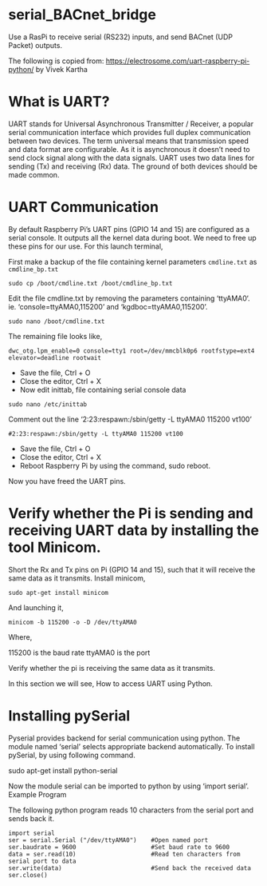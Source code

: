 # serial_BACnet_bridge
Use a RasPi to receive serial (RS232) inputs, and send BACnet (UDP Packet) outputs.

The following is copied from: https://electrosome.com/uart-raspberry-pi-python/ by Vivek Kartha

# What is UART?

UART stands for Universal Asynchronous Transmitter / Receiver, a popular serial communication interface which provides full duplex communication between two devices. The term universal means that transmission speed and data format are configurable. As it is asynchronous it doesn’t need to send clock signal along with the data signals. UART uses two data lines for sending (Tx) and receiving (Rx) data. The ground of both devices should be made common.

# UART Communication

By default Raspberry Pi’s UART pins (GPIO 14 and 15) are configured as a serial console. It outputs all the kernel data during boot. We need to free up these pins for our use. For this launch terminal,

First make a backup of the file containing kernel parameters `cmdline.txt` as `cmdline_bp.txt`

`sudo cp /boot/cmdline.txt /boot/cmdline_bp.txt`

Edit the file cmdline.txt by removing the parameters containing ‘ttyAMA0‘. ie. ‘console=ttyAMA0,115200’ and ‘kgdboc=ttyAMA0,115200’.

`sudo nano /boot/cmdline.txt`

The remaining file looks like,

`dwc_otg.lpm_enable=0 console=tty1 root=/dev/mmcblk0p6 rootfstype=ext4 elevator=deadline rootwait`

- Save the file, Ctrl + O
- Close the editor, Ctrl + X
- Now edit inittab, file containing serial console data

`sudo nano /etc/inittab`

Comment out the line  ‘2:23:respawn:/sbin/getty -L ttyAMA0 115200 vt100’

`#2:23:respawn:/sbin/getty -L ttyAMA0 115200 vt100`

- Save the file, Ctrl + O
- Close the editor, Ctrl + X
- Reboot Raspberry Pi by using the command, sudo reboot.

Now you have freed the UART pins.

# Verify whether the Pi is sending and receiving UART data by installing the tool Minicom.

Short the Rx and Tx pins on Pi (GPIO 14 and 15), such that it will receive the same data as it transmits.
Install minicom,

`sudo apt-get install minicom`

And launching it,

`minicom -b 115200 -o -D /dev/ttyAMA0`

Where,

115200 is the baud rate
ttyAMA0 is the port

Verify whether the pi is receiving the same data as it transmits.

In this section we will see, How to access UART using Python.

# Installing pySerial

Pyserial provides backend for serial communication using python. The module named ‘serial’ selects appropriate backend automatically.  To install pySerial, by using following command.

sudo apt-get install python-serial

Now the module serial can be imported to python by using ‘import serial‘.
Example Program

The following python program reads 10 characters from the serial port and sends back it.
```
import serial
ser = serial.Serial ("/dev/ttyAMA0")    #Open named port
ser.baudrate = 9600                     #Set baud rate to 9600
data = ser.read(10)                     #Read ten characters from serial port to data
ser.write(data)                         #Send back the received data
ser.close()        
```
